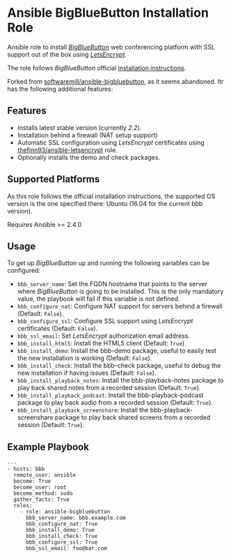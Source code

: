 # Ansible BigBlueButton Installation Role

Ansible role to install [_BigBlueButton_](https://www.bigbluebutton.org) web conferencing platform with SSL support out of the box using [_LetsEncrypt_](https://letsencrypt.org/).

The role follows _BigBlueButton_ official [installation instructions](http://docs.bigbluebutton.org/install/install.html).

Forked from [softwaremill/ansible-bigbluebutton](https://github.com/softwaremill/ansible-bigbluebutton), as it seems abandoned. Itr has the following additional features:

## Features
  * Installs latest stable version (currently _2.2_).
  * Installation behind a firewall (NAT setup support)
  * Automatic SSL configuration using _LetsEncrypt_ certificates using [thefinn93/ansible-letsencrypt](https://github.com/thefinn93/ansible-letsencrypt) role.
  * Optionally installs the demo and check packages.

## Supported Platforms
As this role follows the official installation instructions, the supported OS version is the one specified there: Ubuntu (16.04 for the current bbb version).

Requires Ansible >= 2.4.0

## Usage

To get up _BigBlueButton_ up and running the following variables can be configured:

  * `bbb_server_name`:  Set the FQDN hostname that points to the server where _BigBlueButton_ is going to be installed. This is the only mandatory value, the playbook will fail if this variable is not defined.
  * `bbb_configure_nat`: Configure NAT support for servers behind a firewall (Default: `False`).
  * `bbb_configure_ssl`: Configure SSL support using _LetsEncrypt_ certificates (Default: `False`).
  * `bbb_ssl_email`: Set _LetsEncrypt_ authorization email address.
  * `bbb_install_html5`: Install the HTML5 client (Default: `True`).
  * `bbb_install_demo`: Install the bbb-demo package, useful to easily test the new installation is working (Default: `False`).
  * `bbb_install_check`: Install the bbb-check package, useful to debug the new installation if having issues (Default: `False`).
  * `bbb_install_playback_notes`: Install the bbb-playback-notes package to play back shared notes from a recorded session (Default: `True`).
  * `bbb_install_playback_podcast`: Install the bbb-playback-podcast package to play back audio from a recorded session (Default: `True`).
  * `bbb_install_playback_screenshare`: Install the bbb-playback-screenshare package to play back shared screens from a recorded session (Default: `True`).

## Example Playbook

```
---
- hosts: bbb
  remote_user: ansible
  become: True
  become_user: root
  become_method: sudo
  gather_facts: True
  roles:
    - role: ansible-bigbluebutton
      bbb_server_name: bbb.example.com
      bbb_configure_nat: True
      bbb_install_demo: True
      bbb_install_check: True
      bbb_configure_ssl: True
      bbb_ssl_email: foo@bar.com

```
